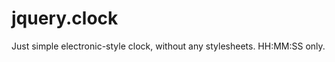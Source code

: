 jquery.clock
============

Just simple electronic-style clock, without any stylesheets. HH:MM:SS only.
